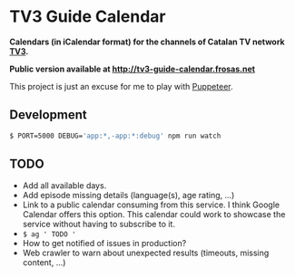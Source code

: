 # TV3 Guide Calendar

**Calendars (in iCalendar format) for the channels of Catalan TV network [TV3](http://www.ccma.cat/tv3/).**

**Public version available at http://tv3-guide-calendar.frosas.net**

This project is just an excuse for me to play with [Puppeteer](https://github.com/GoogleChrome/puppeteer).

## Development

```bash
$ PORT=5000 DEBUG='app:*,-app:*:debug' npm run watch
```

## TODO

- Add all available days.
- Add episode missing details (language(s), age rating, ...)
- Link to a public calendar consuming from this service. I think Google Calendar offers this option. This calendar could work to showcase the service without having to subscribe to it.
- `$ ag ' TODO '`
- How to get notified of issues in production?
- Web crawler to warn about unexpected results (timeouts, missing content, ...)